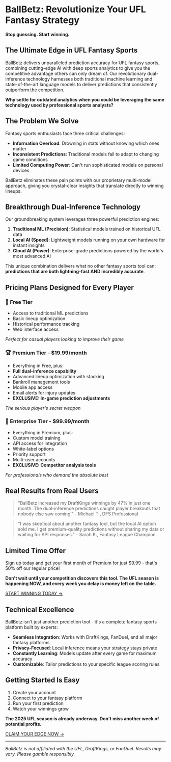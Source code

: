 # BallBetz: Revolutionize Your UFL Fantasy Strategy

**Stop guessing. Start winning.**

## The Ultimate Edge in UFL Fantasy Sports

BallBetz delivers unparalleled prediction accuracy for UFL fantasy sports, combining cutting-edge AI with deep sports analytics to give you the competitive advantage others can only dream of. Our revolutionary dual-inference technology harnesses both traditional machine learning and state-of-the-art language models to deliver predictions that consistently outperform the competition.

**Why settle for outdated analytics when you could be leveraging the same technology used by professional sports analysts?**

## The Problem We Solve

Fantasy sports enthusiasts face three critical challenges:
- **Information Overload**: Drowning in stats without knowing which ones matter
- **Inconsistent Predictions**: Traditional models fail to adapt to changing game conditions
- **Limited Computing Power**: Can't run sophisticated models on personal devices

BallBetz eliminates these pain points with our proprietary multi-model approach, giving you crystal-clear insights that translate directly to winning lineups.

## Breakthrough Dual-Inference Technology

Our groundbreaking system leverages three powerful prediction engines:

1. **Traditional ML (Precision)**: Statistical models trained on historical UFL data
2. **Local AI (Speed)**: Lightweight models running on your own hardware for instant insights
3. **Cloud AI (Power)**: Enterprise-grade predictions powered by the world's most advanced AI

This unique combination delivers what no other fantasy sports tool can: **predictions that are both lightning-fast AND incredibly accurate**.

## Pricing Plans Designed for Every Player

### 🏈 Free Tier
- Access to traditional ML predictions
- Basic lineup optimization
- Historical performance tracking
- Web interface access

*Perfect for casual players looking to improve their game*

### 🏆 Premium Tier - $19.99/month
- Everything in Free, plus:
- **Full dual-inference capability**
- Advanced lineup optimization with stacking
- Bankroll management tools
- Mobile app access
- Email alerts for injury updates
- **EXCLUSIVE: In-game prediction adjustments**

*The serious player's secret weapon*

### 💼 Enterprise Tier - $99.99/month
- Everything in Premium, plus:
- Custom model training
- API access for integration
- White-label options
- Priority support
- Multi-user accounts
- **EXCLUSIVE: Competitor analysis tools**

*For professionals who demand the absolute best*

## Real Results from Real Users

> "BallBetz increased my DraftKings winnings by 47% in just one month. The dual-inference predictions caught player breakouts that nobody else saw coming." - Michael T., DFS Professional

> "I was skeptical about another fantasy tool, but the local AI option sold me. I get premium-quality predictions without sharing my data or waiting for API responses." - Sarah K., Fantasy League Champion

## Limited Time Offer

Sign up today and get your first month of Premium for just $9.99 - that's 50% off our regular price!

**Don't wait until your competition discovers this tool. The UFL season is happening NOW, and every week you delay is money left on the table.**

[START WINNING TODAY →](#)

## Technical Excellence

BallBetz isn't just another prediction tool - it's a complete fantasy sports platform built by experts:

- **Seamless Integration**: Works with DraftKings, FanDuel, and all major fantasy platforms
- **Privacy-Focused**: Local inference means your strategy stays private
- **Constantly Learning**: Models update after every game for maximum accuracy
- **Customizable**: Tailor predictions to your specific league scoring rules

## Getting Started Is Easy

1. Create your account
2. Connect to your fantasy platform
3. Run your first prediction
4. Watch your winnings grow

**The 2025 UFL season is already underway. Don't miss another week of potential profits.**

[CLAIM YOUR EDGE NOW →](#)

---

*BallBetz is not affiliated with the UFL, DraftKings, or FanDuel. Results may vary. Please gamble responsibly.*